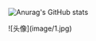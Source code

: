 

![Anurag's GitHub stats](https://github-readme-stats.vercel.app/api?username=Immortal1125&show_icons=true&theme=redical&locale=cn&border_radius=20px&hide_border=true&title_color=FFA4EE&text_color=F7E077)

<div style="display:flex;justify-content: center;">

</div>
![头像](image/1.jpg)

